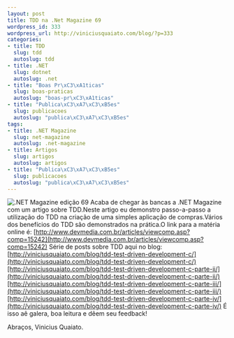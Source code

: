```yaml
--- 
layout: post
title: TDD na .Net Magazine 69
wordpress_id: 333
wordpress_url: http://viniciusquaiato.com/blog/?p=333
categories: 
- title: TDD
  slug: tdd
  autoslug: tdd
- title: .NET
  slug: dotnet
  autoslug: .net
- title: "Boas Pr\xC3\xA1ticas"
  slug: boas-praticas
  autoslug: "boas-pr\xC3\xA1ticas"
- title: "Publica\xC3\xA7\xC3\xB5es"
  slug: publicacoes
  autoslug: "publica\xC3\xA7\xC3\xB5es"
tags: 
- title: .NET Magazine
  slug: net-magazine
  autoslug: .net-magazine
- title: Artigos
  slug: artigos
  autoslug: artigos
- title: "Publica\xC3\xA7\xC3\xB5es"
  slug: publicacoes
  autoslug: "publica\xC3\xA7\xC3\xB5es"
---
```


![.NET Magazine edição 69](http://viniciusquaiato.com/images_posts/capa_online_net691-256x300.jpg ".NET Magazine edição 69")
Acaba de chegar às bancas a .NET Magazine com um artigo sobre TDD.Neste artigo eu demonstro passo-a-passo a utilização do TDD na criação de uma simples aplicação de compras.Vários dos benefícios do TDD são demonstrados na prática.O link para a matéria online é: [http://www.devmedia.com.br/articles/viewcomp.asp?comp=15242](http://www.devmedia.com.br/articles/viewcomp.asp?comp=15242)
Série de posts sobre TDD aqui no blog:[http://viniciusquaiato.com/blog/tdd-test-driven-development-c/](http://viniciusquaiato.com/blog/tdd-test-driven-development-c/)[http://viniciusquaiato.com/blog/tdd-test-driven-development-c-parte-ii/](http://viniciusquaiato.com/blog/tdd-test-driven-development-c-parte-ii/)[http://viniciusquaiato.com/blog/tdd-test-driven-development-c-parte-iii/](http://viniciusquaiato.com/blog/tdd-test-driven-development-c-parte-iii/)[http://viniciusquaiato.com/blog/tdd-test-driven-development-c-parte-iv/](http://viniciusquaiato.com/blog/tdd-test-driven-development-c-parte-iv/)
É isso aê galera, boa leitura e dêem seu feedback!

Abraços,
 Vinicius Quaiato.
